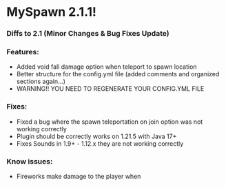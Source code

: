 # MySpawn 2.1.1!

### Diffs to 2.1 (Minor Changes & Bug Fixes Update) 

### Features:

- Added void fall damage option when teleport to spawn location
- Better structure for the config.yml file (added comments and organized sections again...)
- WARNING!! YOU NEED TO REGENERATE YOUR CONFIG.YML FILE
### Fixes:

- Fixed a bug where the spawn teleportation on join option was not working correctly
- Plugin should be correctly works on 1.21.5 with Java 17+
- Fixes Sounds in 1.9+ - 1.12.x they are not working correctly
### Know issues:
- Fireworks make damage to the player when